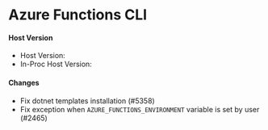 # Azure Functions CLI <version>

#### Host Version

- Host Version: <version>
- In-Proc Host Version: <version>

#### Changes

- Fix dotnet templates installation (#5358)
- Fix exception when `AZURE_FUNCTIONS_ENVIRONMENT` variable is set by user (#2465)
